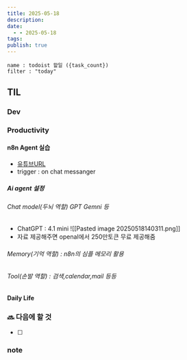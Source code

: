 ```yaml
---
title: 2025-05-18
description: 
date:
  - - 2025-05-18
tags: 
publish: true
---
```


```todoist
name : todoist 할일 ({task_count})
filter : "today"
```

## TIL
### Dev

### Productivity
#### n8n Agent 실습
- [유튜브URL](https://youtu.be/VlsgHC5xkPA?si=5P-WVzIgNsGMpyR6)
- trigger : on chat messanger
##### Ai agent 설정
###### Chat model(두뇌 역할) GPT Gemni 등
- ChatGPT : 4.1 mini 
	![[Pasted image 20250518140311.png]]
- 자료 제공해주면 openaI에서 250만토큰 무료 제공해줌
###### Memory(기억 역할) : n8n의 심플 메모리 활용
###### Tool(손발 역할) : 검색,calendar,mail 등등


#### Daily Life




### 🔜 다음에 할 것
- [ ] 


### note

